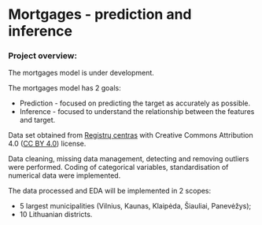 # Mortgages -  prediction and inference

### Project overview:
The mortgages model is under development.

The mortgages model has 2 goals:
* Prediction  - focused on predicting the target as accurately as possible.
* Inference - focused to understand the relationship between the features and target.

Data set obtained from [Registrų centras](https://www.registrucentras.lt/p/1561) with Creative Commons Attribution 4.0 
([CC BY 4.0](https://creativecommons.org/licenses/by/4.0/deed.lt)) license. 

Data cleaning, missing data management, detecting and removing outliers were performed. 
Coding of categorical variables, standardisation of numerical data were implemented.
 
The data processed and EDA will be implemented in 2 scopes:
* 5 largest municipalities (Vilnius, Kaunas, Klaipėda, Šiauliai, Panevėžys);
* 10 Lithuanian districts.
